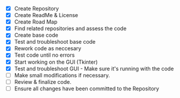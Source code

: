 - [x] Create Repository
- [x] Create ReadMe & License
- [x] Create Road Map
- [x] Find related repositories and assess the code
- [x] Create base code
- [x] Test and troubleshoot base code
- [x] Rework code as neccesary
- [x] Test code until no errors
- [x] Start working on the GUI (Tkinter)
- [x] Test and troubleshoot GUI - Make sure it's running with the code
- [ ] Make small modifications if necessary.
- [ ] Review & finalize code.
- [ ] Ensure all changes have been committed to the Repository 
